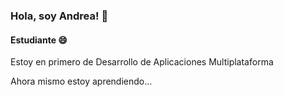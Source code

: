 ### Hola, soy Andrea! 👋
#### Estudiante 😄

Estoy en primero de Desarrollo de Aplicaciones Multiplataforma

Ahora mismo estoy aprendiendo...

<!--
**andrearodriguez7/andrearodriguez7** is a ✨ _special_ ✨ repository because its `README.md` (this file) appears on your GitHub profile.

Here are some ideas to get you started:

- 🔭 I’m currently working on ...
- 🌱 I’m currently learning ...
- 👯 I’m looking to collaborate on ...
- 🤔 I’m looking for help with ...
- 💬 Ask me about ...
- 📫 How to reach me: ...
- 😄 Pronouns: ...
- ⚡ Fun fact: ...
-->
